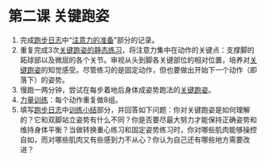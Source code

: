 # 第二课 关键跑姿

1.  完成[跑步日志](../其他/跑步日志/跑步日志.md)中“[注意力的准备](../其他/跑步日志/注意力的准备.md)”部分的记录。
2. 重复完成3次[关键跑姿的静态练习](../练习项目/关键跑姿的静态练习.md)，将注意力集中在动作的关键点：支撑脚的跖球部以及微屈的各个关节。审视从头到脚各关键部位的相对位置，培养对[关键跑姿](../技术动作/关键跑姿.md)的知觉感受。尽管练习的是固定动作，但也要做出开始下一个动作（即落下）的姿势。
3. 慢跑一两分钟，尝试在每步着地后身体成姿势跑法的[关键跑姿](../技术动作/关键跑姿.md)。
4. [力量训练](../练习项目/常规4种力量训练.md)：每个动作重复做8组。
5. 填写[跑步日志](../其他/跑步日志/跑步日志.md)中[训练小结](../其他/跑步日志/训练小结.md)部分，并回答如下问题：你对关键跑姿是如何理解的？它和双脚站立姿势有什么不同？你是否要尽最大努力才能保持正确姿势和维持身体平衡？当做转换重心练习和固定姿势练习时，你对哪些肌肉能够操控自如，而对哪些肌肉又有些感到力不从心？你认为自己还有哪些地方需要改进？